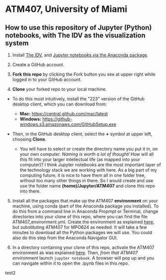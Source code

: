 # ATM407, University of Miami

## How to use this repository of Jupyter (Python) notebooks, with The IDV as the visualization system

1. Install [The IDV](https://www.unidata.ucar.edu/downloads/idv/nightly/index.jsp), and [Jupyter notebooks via the Anaconda package](https://unidata.github.io/unidata-python-workshop/installation.html). 

2. Create a GitHub account. 

3. **Fork this repo** by clicking the Fork button you see at upper right while logged in to your GitHub account.

4. **Clone** your forked repo to your local machine. 
  - To do this most intuitively, install the "223" version of the GitHub desktop client, which you can download from: 
    - **Mac:** https://central.github.com/mac/latest
    - **Windows:** https://github-windows.s3.amazonaws.com/GitHubSetup.exe
    
  - Then, in the GitHub desktop client, select the **+** symbol at upper left, choosing **Clone**.
    - You will have to select or create the directory name you put it in, on your own computer. *Naming is worth a lot of thought!* How will all this fit into your larger intellectual life (as mapped into your computer)? I think Jupyter notebooks are the most important layer of the technology stack we are working with here. As a big part of my computing future, it is nice to have them all in one folder tree, without too many other things in there. So I would create and use use the folder name **(home)/Jupyter/ATM407** and clone this repo into there. 

5. Install all the packages that make up the ATM407 **environment** on your machine, using conda (part of the Anaconda package you installed). To do this from a command line in Anaconda Propmpt or Terminal, change directories into your clone of this repo, where you can find the file ATM407_environment.yml. Create the environment as explained [here](https://github.com/MPOcanes/MPO624-2020/blob/master/CONDA_ENVIRONMENTS.md), but substituting ATM407 for MPO624 as needed. It will take a few minutes to download all the Python packages we will use. You could also do this step from the Anaconda Navigator GUI. 

6. In a directory containing your clone of this repo, activate the ATM407 environment as was explained [here](https://github.com/MPOcanes/MPO624-2020/blob/master/CONDA_ENVIRONMENTS.md). Then, *from that ATM407 environment* launch `jupyter notebook`. A browser will pop up and you can navigate within it to open the .ipynb files in this repo. 

test2

